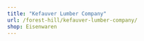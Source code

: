 ```yaml
---
title: "Kefauver Lumber Company"
url: /forest-hill/kefauver-lumber-company/
shop: Eisenwaren
---
```

